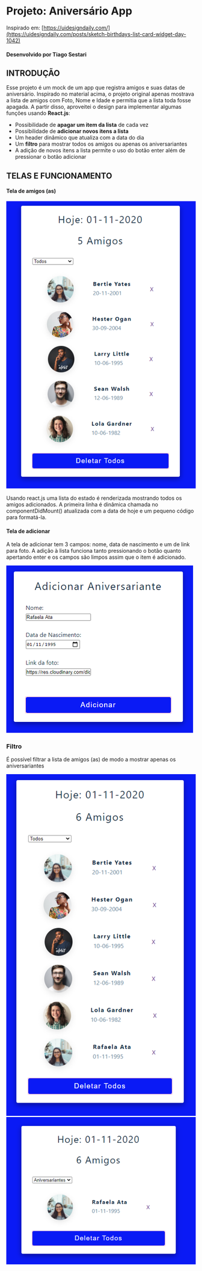 

# Projeto: Aniversário App  #
 Inspirado em: [https://uidesigndaily.com/](https://uidesigndaily.com/posts/sketch-birthdays-list-card-widget-day-1042) 
 #### Desenvolvido por Tiago Sestari ####


## INTRODUÇÃO ##

Esse projeto é um mock de um app que registra amigos e suas datas de aniversário.
Inspirado no material acima, o projeto original apenas mostrava a lista de amigos com Foto, Nome e Idade e permitia que a lista toda fosse apagada.
A partir disso, aproveitei o design para implementar algumas funções usando **React.js**:
* Possibilidade de **apagar um item da lista** de cada vez
* Possibilidade de **adicionar novos itens a lista**
* Um header dinâmico que atualiza com a data do dia
* Um **filtro** para mostrar todos os amigos ou apenas os aniversariantes 
* A adição de novos itens a lista permite o uso do botão enter além de pressionar o botão adicionar

## TELAS E FUNCIONAMENTO ##

#### Tela de amigos (as) ####
![alt text](https://github.com/tiagosestari/AniversarioApp/blob/master/src/telas/amigos.PNG)

Usando react.js uma lista do estado é renderizada mostrando todos os amigos adicionados.
A primeira linha é dinâmica chamada no componentDidMount() atualizada com a data de hoje e um pequeno código para formatá-la.

#### Tela de adicionar ####

A tela de adicionar tem 3 campos: nome, data de nascimento e um de link para foto.
A adição à lista funciona tanto pressionando o botão quanto apertando enter e os campos são limpos assim que o item é adicionado.

![alt text](https://github.com/tiagosestari/AniversarioApp/blob/master/src/telas/adicionar.PNG)

### Filtro ###

É possível filtrar a lista de amigos (as) de modo a mostrar apenas os aniversariantes

![alt text](https://github.com/tiagosestari/AniversarioApp/blob/master/src/telas/amigos_sf.PNG)
![alt text](https://github.com/tiagosestari/AniversarioApp/blob/master/src/telas/amigos_cf.PNG)

